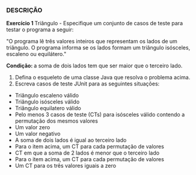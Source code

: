 ### DESCRIÇÃO

<b>Exercício 1 </b> Triângulo - Especifique um conjunto de casos de teste para testar o programa a seguir:
<br>
<p>"O programa lê três valores inteiros que representam os lados de um triângulo. O programa informa se os lados formam um triângulo isósceles, escaleno ou equilátero."</p>
<p><b>Condição: </b> a soma de dois lados tem que ser maior que o terceiro lado.</p>

1. Defina o esqueleto de uma classe Java que resolva o problema acima.
2. Escreva casos de teste JUnit para as seguintes situações:
  - Triângulo escaleno válido
  - Triângulo isósceles válido
  - Triângulo equilatero válido
  - Pelo menos 3 casos de teste (CTs) para isósceles válido contendo a permutação dos mesmos valores
  - Um valor zero
  - Um valor negativo
  - A soma de dois lados é igual ao terceiro lado
  - Para o item acima, um CT para cada permutação de valores
  - CT em que a soma de 2 lados é menor que o terceiro lado
  - Para o item acima, um CT para cada permutação de valores
  - Um CT para os três valores iguais a zero
